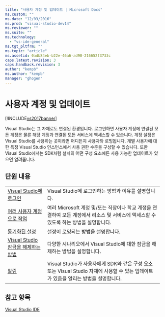 ```yaml
---
title: "사용자 계정 및 업데이트 | Microsoft Docs"
ms.custom: ""
ms.date: "12/03/2016"
ms.prod: "visual-studio-dev14"
ms.reviewer: ""
ms.suite: ""
ms.technology: 
  - "vs-ide-general"
ms.tgt_pltfrm: ""
ms.topic: "article"
ms.assetid: 0adb84eb-b22e-46a6-ad90-216652f3733c
caps.latest.revision: 3
caps.handback.revision: 3
author: "kempb"
ms.author: "kempb"
manager: "ghogen"
---
```

# 사용자 계정 및 업데이트
[!INCLUDE[vs2017banner](../code-quality/includes/vs2017banner.md)]

Visual Studio는 그 자체로도 연결된 환경입니다.  로그인하면 사용자 계정에 연결된 모든 계정은 물론 해당 계정과 연결된 모든 서비스에 액세스할 수 있습니다.  계정 설정은 Visual Studio를 사용하는 곳이라면 어디든지 사용자와 로밍됩니다.  개별 사용자에 대한 특정 Visual Studio 인스턴스에서 사용 권한 수준을 구성할 수 있습니다.  또한 Visual Studio에서는 SDK처럼 설치의 어떤 구성 요소에든 사용 가능한 업데이트가 있으면 알려줍니다.  
  
## 단원 내용  
  
|||  
|-|-|  
|[Visual Studio에 로그인](../ide/signing-in-to-visual-studio.md)|Visual Studio에 로그인하는 방법과 이유를 설명합니다.|  
|[여러 사용자 계정으로 작업](../ide/work-with-multiple-user-accounts.md)|여러 Microsoft 계정 및\/또는 직장이나 학교 계정을 연결하여 모든 계정에서 리소스 및 서비스에 액세스할 수 있도록 하는 방법을 설명합니다.|  
|[동기화된 설정](../ide/synchronized-settings-in-visual-studio.md)|설정이 로밍되는 방법을 설명합니다.|  
|[Visual Studio 잠금을 해제하는 방법](../ide/how-to-unlock-visual-studio.md)|다양한 시나리오에서 Visual Studio에 대한 잠금을 해제하는 방법을 설명합니다.|  
|[알림](../ide/visual-studio-notifications.md)|Visual Studio가 사용자에게 SDK와 같은 구성 요소 또는 Visual Studio 자체에 사용할 수 있는 업데이트가 있음을 알리는 방법을 설명합니다.|  
  
## 참고 항목  
 [Visual Studio IDE](../ide/visual-studio-ide.md)